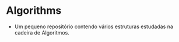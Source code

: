 # Algorithms

- Um pequeno repositório contendo vários estruturas estudadas na cadeira de Algoritmos.
